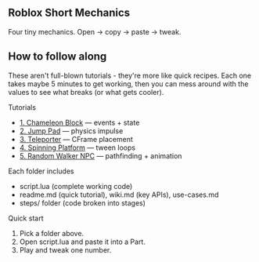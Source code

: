 ## Roblox Short Mechanics
Four tiny mechanics. Open → copy → paste → tweak.

## How to follow along

These aren't full-blown tutorials - they're more like quick recipes. Each one takes maybe 5 minutes to get working, then you can mess around with the values to see what breaks (or what gets cooler).

Tutorials
- [1. Chameleon Block](video1/) — events + state
- [2. Jump Pad](video2/) — physics impulse
- [3. Teleporter](video3/) — CFrame placement
- [4. Spinning Platform](video4/) — tween loops
- [5. Random Walker NPC](video5/) — pathfinding + animation

Each folder includes
- script.lua (complete working code)
- readme.md (quick tutorial), wiki.md (key APIs), use-cases.md
- steps/ folder (code broken into stages)

Quick start
1) Pick a folder above.
2) Open script.lua and paste it into a Part.
3) Play and tweak one number.